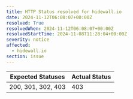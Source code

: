 ```yaml
---
title: HTTP Status resolved for hidewall.io
date: 2024-11-12T06:08:07+00:00Z
resolved: True
resolvedWhen: 2024-11-12T06:08:07+00:00Z
resolvedStartTime: 2024-11-08T11:28:04+00:00Z
severity: notice
affected:
  - hidewall.io
section: issue
---
```


| Expected Statuses | Actual Status  |
|-------------------|----------------|
| 200, 301, 302, 403 | 403 |
